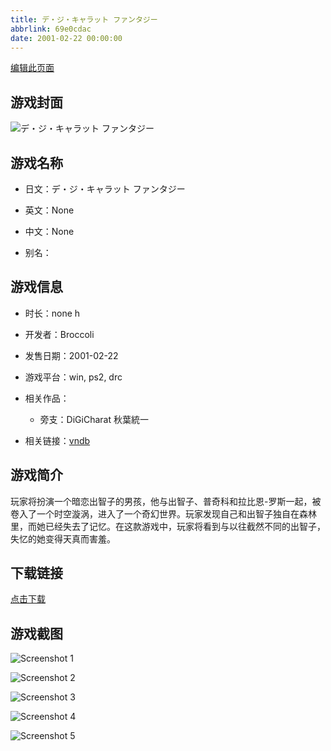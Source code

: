 ```yaml
---
title: デ・ジ・キャラット ファンタジー
abbrlink: 69e0cdac
date: 2001-02-22 00:00:00
---
```

[编辑此页面](https://github.com/ACG-3/ADV3-source/blob/main/source/_posts/games/%E3%83%87%E3%83%BB%E3%82%B8%E3%83%BB%E3%82%AD%E3%83%A3%E3%83%A9%E3%83%83%E3%83%88%20%E3%83%95%E3%82%A1%E3%83%B3%E3%82%BF%E3%82%B8%E3%83%BC.md)

## 游戏封面

![デ・ジ・キャラット ファンタジー](https%3A//pan.timero.xyz/onedrive/img_lib_001/%E3%83%87%E3%83%BB%E3%82%B8%E3%83%BB%E3%82%AD%E3%83%A3%E3%83%A9%E3%83%83%E3%83%88%20%E3%83%95%E3%82%A1%E3%83%B3%E3%82%BF%E3%82%B8%E3%83%BC_cover.avif)


## 游戏名称

- 日文：デ・ジ・キャラット ファンタジー
- 英文：None
- 中文：None

- 别名：


## 游戏信息

- 时长：none h
- 开发者：Broccoli
- 发售日期：2001-02-22
- 游戏平台：win, ps2, drc
- 相关作品：
   - 旁支：DiGiCharat 秋葉統一

- 相关链接：[vndb](https://vndb.org/v7498)


## 游戏简介

玩家将扮演一个暗恋出智子的男孩，他与出智子、普奇科和拉比恩-罗斯一起，被卷入了一个时空漩涡，进入了一个奇幻世界。玩家发现自己和出智子独自在森林里，而她已经失去了记忆。在这款游戏中，玩家将看到与以往截然不同的出智子，失忆的她变得天真而害羞。


## 下载链接

[点击下载](https://pan.timero.xyz/onedrive/adv_lib_001/%E3%83%87%E3%83%BB%E3%82%B8%E3%83%BB%E3%82%AD%E3%83%A3%E3%83%A9%E3%83%83%E3%83%88%20%E3%83%95%E3%82%A1%E3%83%B3%E3%82%BF%E3%82%B8%E3%83%BC)


## 游戏截图


![Screenshot 1](https%3A//pan.timero.xyz/onedrive/img_lib_001/%E3%83%87%E3%83%BB%E3%82%B8%E3%83%BB%E3%82%AD%E3%83%A3%E3%83%A9%E3%83%83%E3%83%88%20%E3%83%95%E3%82%A1%E3%83%B3%E3%82%BF%E3%82%B8%E3%83%BC_Screenshot_1.avif)

![Screenshot 2](https%3A//pan.timero.xyz/onedrive/img_lib_001/%E3%83%87%E3%83%BB%E3%82%B8%E3%83%BB%E3%82%AD%E3%83%A3%E3%83%A9%E3%83%83%E3%83%88%20%E3%83%95%E3%82%A1%E3%83%B3%E3%82%BF%E3%82%B8%E3%83%BC_Screenshot_2.avif)

![Screenshot 3](https%3A//pan.timero.xyz/onedrive/img_lib_001/%E3%83%87%E3%83%BB%E3%82%B8%E3%83%BB%E3%82%AD%E3%83%A3%E3%83%A9%E3%83%83%E3%83%88%20%E3%83%95%E3%82%A1%E3%83%B3%E3%82%BF%E3%82%B8%E3%83%BC_Screenshot_3.avif)

![Screenshot 4](https%3A//pan.timero.xyz/onedrive/img_lib_001/%E3%83%87%E3%83%BB%E3%82%B8%E3%83%BB%E3%82%AD%E3%83%A3%E3%83%A9%E3%83%83%E3%83%88%20%E3%83%95%E3%82%A1%E3%83%B3%E3%82%BF%E3%82%B8%E3%83%BC_Screenshot_4.avif)

![Screenshot 5](https%3A//pan.timero.xyz/onedrive/img_lib_001/%E3%83%87%E3%83%BB%E3%82%B8%E3%83%BB%E3%82%AD%E3%83%A3%E3%83%A9%E3%83%83%E3%83%88%20%E3%83%95%E3%82%A1%E3%83%B3%E3%82%BF%E3%82%B8%E3%83%BC_Screenshot_5.avif)

